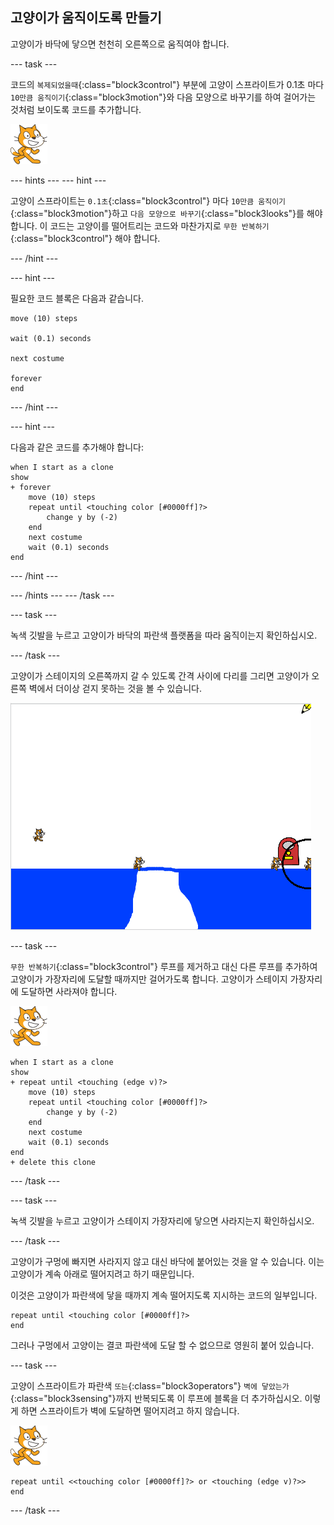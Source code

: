 ## 고양이가 움직이도록 만들기

고양이가 바닥에 닿으면 천천히 오른쪽으로 움직여야 합니다.

--- task ---

코드의 `복제되었을때`{:class="block3control"} 부분에 고양이 스프라이트가 0.1초 마다 `10만큼 움직이기`{:class="block3motion"}와 다음 모양으로 바꾸기를 하여 걸어가는 것처럼 보이도록 코드를 추가합니다.

![고양이 스프라이트](images/cat-sprite.png)

--- hints ---
 --- hint ---

고양이 스프라이트는 `0.1초`{:class="block3control"} 마다 `10만큼 움직이기`{:class="block3motion"}하고 `다음 모양으로 바꾸기`{:class="block3looks"}를 해야 합니다. 이 코드는 고양이를 떨어트리는 코드와 마찬가지로 `무한 반복하기`{:class="block3control"} 해야 합니다.

--- /hint ---

--- hint ---

필요한 코드 블록은 다음과 같습니다.

```blocks3
move (10) steps

wait (0.1) seconds

next costume

forever
end
```

--- /hint ---

--- hint ---

다음과 같은 코드를 추가해야 합니다:

```blocks3
when I start as a clone
show
+ forever
    move (10) steps
    repeat until <touching color [#0000ff]?>
        change y by (-2)
    end
    next costume
    wait (0.1) seconds
end
```

--- /hint ---

--- /hints --- --- /task ---

--- task ---

녹색 깃발을 누르고 고양이가 바닥의 파란색 플랫폼을 따라 움직이는지 확인하십시오.

--- /task ---

고양이가 스테이지의 오른쪽까지 갈 수 있도록 간격 사이에 다리를 그리면 고양이가 오른쪽 벽에서 더이상 걷지 못하는 것을 볼 수 있습니다.

![가장자리에 버벅이는 고양이](images/flailing-at-edge.png)

--- task ---

`무한 반복하기`{:class="block3control"} 루프를 제거하고 대신 다른 루프를 추가하여 고양이가 가장자리에 도달할 때까지만 걸어가도록 합니다. 고양이가 스테이지 가장자리에 도달하면 사라져야 합니다.

![고양이 스프라이트](images/cat-sprite.png)

```blocks3
when I start as a clone
show
+ repeat until <touching (edge v)?>
    move (10) steps
    repeat until <touching color [#0000ff]?>
        change y by (-2)
    end
    next costume
    wait (0.1) seconds
end
+ delete this clone
```

--- /task ---

--- task ---

녹색 깃발을 누르고 고양이가 스테이지 가장자리에 닿으면 사라지는지 확인하십시오.

--- /task ---

고양이가 구멍에 빠지면 사라지지 않고 대신 바닥에 붙어있는 것을 알 수 있습니다. 이는 고양이가 계속 아래로 떨어지려고 하기 때문입니다.

이것은 고양이가 파란색에 닿을 때까지 계속 떨어지도록 지시하는 코드의 일부입니다.

```blocks3
repeat until <touching color [#0000ff]?>
end
```

그러나 구멍에서 고양이는 결코 파란색에 도달 할 수 없으므로 영원히 붙어 있습니다.

--- task ---

고양이 스프라이트가 파란색 `또는`{:class="block3operators"} `벽에 닿았는가`{:class="block3sensing"}까지 반복되도록 이 루프에 블록을 더 추가하십시오. 이렇게 하면 스프라이트가 벽에 도달하면 떨어지려고 하지 않습니다.

![고양이 스프라이트](images/cat-sprite.png)

```blocks3
repeat until <<touching color [#0000ff]?> or <touching (edge v)?>>
end
```

--- /task ---